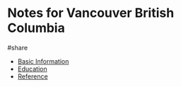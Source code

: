 # Notes for Vancouver British Columbia

#share

- [Basic Information](4w3p.md)
- [Education](zqcb.md)
- [Reference](qbal.md)
